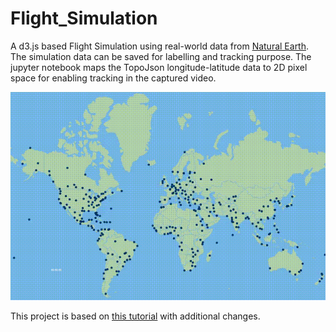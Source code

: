 # Flight_Simulation

A d3.js based Flight Simulation using real-world data from [Natural Earth](http://www.naturalearthdata.com/). The simulation data can be saved for labelling and tracking purpose. The jupyter notebook maps the TopoJson longitude-latitude data to 2D pixel space for enabling tracking in the captured video.

![](https://github.com/oaishi/Flight_Simulation/blob/main/output.gif)

This project is based on [this tutorial](https://www.tnoda.com/blog/2014-04-02/) with additional changes.
